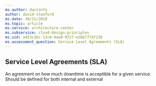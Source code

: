 ```yaml
---
ms.author: dastanfo
author: david-stanford
ms.date: 10/11/2019
ms.topic: article
ms.service: architecture-center
ms.subservice: cloud-design-principles
ms.uid: a453c16c-13c8-4aa0-9f27-e26b77747138
ms.assessment_question: Service Level Agreements (SLA)
---
```

## Service Level Agreements (SLA)

An agreement on how much downtime is acceptible for a given service.  Should be defined for both internal and external
